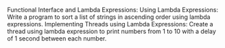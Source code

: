 Functional Interface and Lambda Expressions:
Using Lambda Expressions: Write a program to sort a list of strings in ascending order using lambda expressions.
Implementing Threads using Lambda Expressions: Create a thread using lambda expression to print numbers from 1 to 10 with a delay of 1 second between each number.
